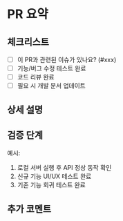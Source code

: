 # PR 요약
<!-- 이번 PR의 목적과 변경 사항을 간단히 작성해주세요.-->


## 체크리스트
- [ ] 이 PR과 관련된 이슈가 있나요? (#xxx)
- [ ] 기능/버그 수정 테스트 완료
- [ ] 코드 리뷰 완료
- [ ] 필요 시 개발 문서 업데이트

## 상세 설명
<!-- 변경 사항, 추가된 기능, 버그 수정 내용 등을 자세히 작성해주세요.-->


## 검증 단계
<!-- PR을 적용하기 전에 확인한 사항과 테스트 방법을 작성해주세요.-->
예시:
1. 로컬 서버 실행 후 API 정상 동작 확인
2. 신규 기능 UI/UX 테스트 완료
3. 기존 기능 회귀 테스트 완료

## 추가 코멘트
<!-- 팀원에게 공유할 필요가 있는 추가 정보나 주석 등을 작성해주세요.-->
